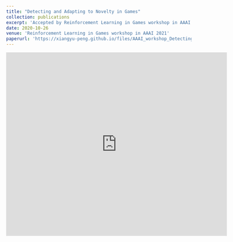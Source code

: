 ```yaml
---
title: "Detecting and Adapting to Novelty in Games"
collection: publications
excerpt: 'Accepted by Reinforcement Learning in Games workshop in AAAI 2021'
date: 2020-10-26
venue: 'Reinforcement Learning in Games workshop in AAAI 2021'
paperurl: 'https://xiangyu-peng.github.io/files/AAAI_workshop_Detecting_and_Adapting_to_Novelty_in_Games.pdf'
---
```


<embed src="https://xiangyu-peng.github.io/files/AAAI_workshop_Detecting_and_Adapting_to_Novelty_in_Games.pdf" type="application/pdf" width="600px" height="500px" />
